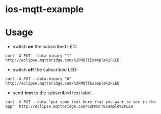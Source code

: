 # ios-mqtt-example

# Usage

* switch __on__ the subscribed LED:

<!-- -->
    curl -X PUT --data-binary "1"  http://eclipse.mqttbridge.com/%2FMQTTExample%2FLED


* switch __off__ the subscribed LED:

<!-- -->
    curl -X PUT --data-binary "0"  http://eclipse.mqttbridge.com/%2FMQTTExample%2FLED


* send __text__ to the subscribed text label:

<!-- -->
    curl -X PUT --data "put some text here that you want to see in the app"  http://eclipse.mqttbridge.com/%2FMQTTExample%2FLED


